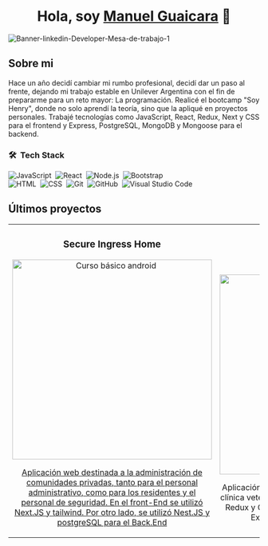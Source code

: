 <div align="center">
<h1 align="center">Hola, soy <a href="[https://aristi.dev](https://www.linkedin.com/in/manuel-alejandro-guaicara-dagger-784a06194/)">Manuel Guaicara</a> 👋</h1>
</div>
<img src="https://i.ibb.co/8KhB5vd/Banner-linkedin-Developer-Mesa-de-trabajo-1.png" alt="Banner-linkedin-Developer-Mesa-de-trabajo-1">

## Sobre mi
Hace un año decidí cambiar mi rumbo profesional, decidí dar un paso al frente, dejando mi trabajo estable en Unilever Argentina con el fin de prepararme para un reto mayor: La programación.
Realicé el bootcamp "Soy Henry", donde no solo aprendí la teoría, sino que la apliqué en proyectos personales. 
Trabajé tecnologías como JavaScript, React, Redux, Next y CSS para el frontend y Express, PostgreSQL, MongoDB y Mongoose para el backend.

### 🛠 &nbsp;Tech Stack


![JavaScript](https://img.shields.io/badge/-JavaScript-05122A?style=flat&logo=javascript)&nbsp;
![React](https://img.shields.io/badge/-React-05122A?style=flat&logo=react)&nbsp;
![Node.js](https://img.shields.io/badge/-Node.js-05122A?style=flat&logo=node.js)&nbsp;
![Bootstrap](https://img.shields.io/badge/-Bootstrap-05122A?style=flat&logo=bootstrap&logoColor=563D7C)\
![HTML](https://img.shields.io/badge/-HTML-05122A?style=flat&logo=HTML5)&nbsp;
![CSS](https://img.shields.io/badge/-CSS-05122A?style=flat&logo=CSS3&logoColor=1572B6)&nbsp;
![Git](https://img.shields.io/badge/-Git-05122A?style=flat&logo=git)&nbsp;
![GitHub](https://img.shields.io/badge/-GitHub-05122A?style=flat&logo=github)&nbsp;
![Visual Studio Code](https://img.shields.io/badge/-Visual%20Studio%20Code-05122A?style=flat&logo=visual-studio-code&logoColor=007ACC)&nbsp;


## Últimos proyectos
<table>
<tr>
<td width="50%">
<h3 align="center">Secure Ingress Home</h3>
<div align="center">
<a href="https://github.com/ArisGuimera/Android-Expert" target="_blank"><img src="https://i.ibb.co/NZjz9xy/sih.png" width="400" alt="Curso básico android"></a>
<p>
<a href="https://github.com/ArisGuimera/Android-Expert" target="_blank">
</p>
<p>Aplicación web destinada a la administración de comunidades privadas, tanto para el personal administrativo, como para los residentes y el personal de seguridad. En el front-End se utilizó Next.JS y tailwind. Por otro lado, se utilizó Nest.JS y postgreSQL para el Back.End</p>
</div>
                                                                                      
</td>

<td width="50%">
               <br>
<h3 align="center">Patitas clínica Veterinaria</h3>
<div align="center">                                       
<a href="https://github.com/ArisGuimera/SimpleAndroidMVVM" target="_blank"><img src="https://i.ibb.co/1vkVSGt/pcv.png" width="400" alt="Curso básico android"></a>
<br>
<p>
</p>
</p>Aplicación web destinada al control de turno de una clínica veterinaria. Para el Front-End se utilizó React, Redux y CSS modules. Para el Back-End se utilizó Express.JS, typescript y postgreSQL</p>
</div>                                                             
</table>                                                                                 
</div>
<br>

